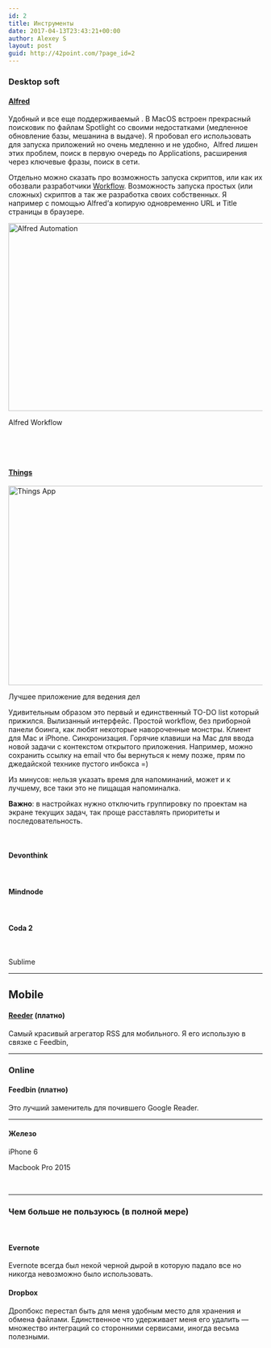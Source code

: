 ```yaml
---
id: 2
title: Инструменты
date: 2017-04-13T23:43:21+00:00
author: Alexey S
layout: post
guid: http://42point.com/?page_id=2
---
```

### Desktop soft

#### [Alfred](https://www.alfredapp.com)

Удобный и все еще поддерживаемый . В MacOS встроен прекрасный поисковик по файлам Spotlight со своими недостатками (медленное обновление базы, мешанина в выдаче). Я пробовал его использовать для запуска приложений но очень медленно и не удобно,  Alfred лишен этих проблем, поиск в первую очередь по Applications, расширения через ключевые фразы, поиск в сети.

Отдельно можно сказать про возможность запуска скриптов, или как их обозвали разработчики [Workflow](https://www.alfredapp.com/workflows/). Возможность запуска простых (или сложных) скриптов а так же разработка своих собственных. Я например с помощью Alfred&#8217;а копирую одновременно URL и Title страницы в браузере.

<div id="attachment_23" style="max-width: 530px" class="wp-caption alignnone">
  <a href="https://www.alfredapp.com/workflows/" target="_blank"><img class="wp-image-23 size-large" src="http://42point.com/wp-content/uploads/2017/04/workflows-ff@2x-1024x733.jpg" alt="Alfred Automation" width="520" height="372" srcset="http://42point.com/wp-content/uploads/2017/04/workflows-ff@2x-1024x733.jpg 1024w, http://42point.com/wp-content/uploads/2017/04/workflows-ff@2x-300x215.jpg 300w, http://42point.com/wp-content/uploads/2017/04/workflows-ff@2x-768x549.jpg 768w, http://42point.com/wp-content/uploads/2017/04/workflows-ff@2x-520x372.jpg 520w, http://42point.com/wp-content/uploads/2017/04/workflows-ff@2x.jpg 1212w" sizes="(max-width: 520px) 100vw, 520px" /></a>
  
  <p class="wp-caption-text">
    Alfred Workflow
  </p>
</div>

&nbsp;

&nbsp;

#### [Things](https://culturedcode.com)

<div id="attachment_24" style="max-width: 530px" class="wp-caption alignnone">
  <a href="https://culturedcode.com/things/" target="_blank"><img class="wp-image-24 size-large" src="http://42point.com/wp-content/uploads/2017/04/Unknown-1024x778.jpeg" alt="Things App" width="520" height="395" srcset="http://42point.com/wp-content/uploads/2017/04/Unknown-1024x778.jpeg 1024w, http://42point.com/wp-content/uploads/2017/04/Unknown-300x228.jpeg 300w, http://42point.com/wp-content/uploads/2017/04/Unknown-768x584.jpeg 768w, http://42point.com/wp-content/uploads/2017/04/Unknown-520x395.jpeg 520w, http://42point.com/wp-content/uploads/2017/04/Unknown.jpeg 1380w" sizes="(max-width: 520px) 100vw, 520px" /></a>
  
  <p class="wp-caption-text">
    Лучшее приложение для ведения дел
  </p>
</div>

Удивительным образом это первый и единственный TO-DO list который прижился. Вылизанный интерфейс. Простой workflow, без приборной панели боинга, как любят некоторые навороченные монстры. Клиент для Mac и iPhone. Синхронизация. Горячие клавиши на Mac для ввода новой задачи с контекстом открытого приложения. Например, можно сохранить ссылку на email что бы вернуться к нему позже, прям по джедайской технике пустого инбокса =)

Из минусов: нельзя указать время для напоминаний, может и к лучшему, все таки это не пищащая напоминалка.

**Важно**: в настройках нужно отключить группировку по проектам на экране текущих задач, так проще расставлять приоритеты и последовательность.

&nbsp;

#### Devonthink

&nbsp;

#### Mindnode

&nbsp;

#### Coda 2

&nbsp;

Sublime

* * *

## Mobile

#### [Reeder](http://reederapp.com/ios/) (платно)

Самый красивый агрегатор RSS для мобильного. Я его использую в связке с Feedbin,

* * *

### Online

#### Feedbin (платно)

Это лучший заменитель для почившего Google Reader.

* * *

#### Железо

iPhone 6

Macbook Pro 2015

&nbsp;

* * *

### Чем больше не пользуюсь (в полной мере)

&nbsp;

#### Evernote

Evernote всегда был некой черной дырой в которую падало все но никогда невозможно было использовать.

#### Dropbox

Дропбокс перестал быть для меня удобным место для хранения и обмена файлами. Единственное что удерживает меня его удалить — множество интеграций со сторонними сервисами, иногда весьма полезными.